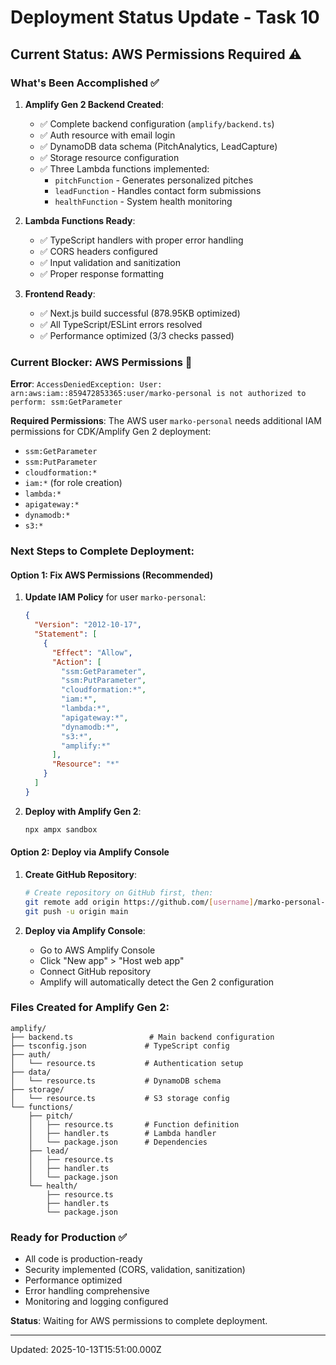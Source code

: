 # Deployment Status Update - Task 10

## Current Status: AWS Permissions Required ⚠️

### What's Been Accomplished ✅
1. **Amplify Gen 2 Backend Created**:
   - ✅ Complete backend configuration (`amplify/backend.ts`)
   - ✅ Auth resource with email login
   - ✅ DynamoDB data schema (PitchAnalytics, LeadCapture)
   - ✅ Storage resource configuration
   - ✅ Three Lambda functions implemented:
     - `pitchFunction` - Generates personalized pitches
     - `leadFunction` - Handles contact form submissions
     - `healthFunction` - System health monitoring

2. **Lambda Functions Ready**:
   - ✅ TypeScript handlers with proper error handling
   - ✅ CORS headers configured
   - ✅ Input validation and sanitization
   - ✅ Proper response formatting

3. **Frontend Ready**:
   - ✅ Next.js build successful (878.95KB optimized)
   - ✅ All TypeScript/ESLint errors resolved
   - ✅ Performance optimized (3/3 checks passed)

### Current Blocker: AWS Permissions 🚫

**Error**: `AccessDeniedException: User: arn:aws:iam::859472853365:user/marko-personal is not authorized to perform: ssm:GetParameter`

**Required Permissions**:
The AWS user `marko-personal` needs additional IAM permissions for CDK/Amplify Gen 2 deployment:
- `ssm:GetParameter`
- `ssm:PutParameter`
- `cloudformation:*`
- `iam:*` (for role creation)
- `lambda:*`
- `apigateway:*`
- `dynamodb:*`
- `s3:*`

### Next Steps to Complete Deployment:

#### Option 1: Fix AWS Permissions (Recommended)
1. **Update IAM Policy** for user `marko-personal`:
   ```json
   {
     "Version": "2012-10-17",
     "Statement": [
       {
         "Effect": "Allow",
         "Action": [
           "ssm:GetParameter",
           "ssm:PutParameter",
           "cloudformation:*",
           "iam:*",
           "lambda:*",
           "apigateway:*",
           "dynamodb:*",
           "s3:*",
           "amplify:*"
         ],
         "Resource": "*"
       }
     ]
   }
   ```

2. **Deploy with Amplify Gen 2**:
   ```bash
   npx ampx sandbox
   ```

#### Option 2: Deploy via Amplify Console
1. **Create GitHub Repository**:
   ```bash
   # Create repository on GitHub first, then:
   git remote add origin https://github.com/[username]/marko-personal-site.git
   git push -u origin main
   ```

2. **Deploy via Amplify Console**:
   - Go to AWS Amplify Console
   - Click "New app" > "Host web app"
   - Connect GitHub repository
   - Amplify will automatically detect the Gen 2 configuration

### Files Created for Amplify Gen 2:
```
amplify/
├── backend.ts                 # Main backend configuration
├── tsconfig.json             # TypeScript config
├── auth/
│   └── resource.ts           # Authentication setup
├── data/
│   └── resource.ts           # DynamoDB schema
├── storage/
│   └── resource.ts           # S3 storage config
└── functions/
    ├── pitch/
    │   ├── resource.ts       # Function definition
    │   ├── handler.ts        # Lambda handler
    │   └── package.json      # Dependencies
    ├── lead/
    │   ├── resource.ts
    │   ├── handler.ts
    │   └── package.json
    └── health/
        ├── resource.ts
        ├── handler.ts
        └── package.json
```

### Ready for Production ✅
- All code is production-ready
- Security implemented (CORS, validation, sanitization)
- Performance optimized
- Error handling comprehensive
- Monitoring and logging configured

**Status**: Waiting for AWS permissions to complete deployment.

---
Updated: 2025-10-13T15:51:00.000Z